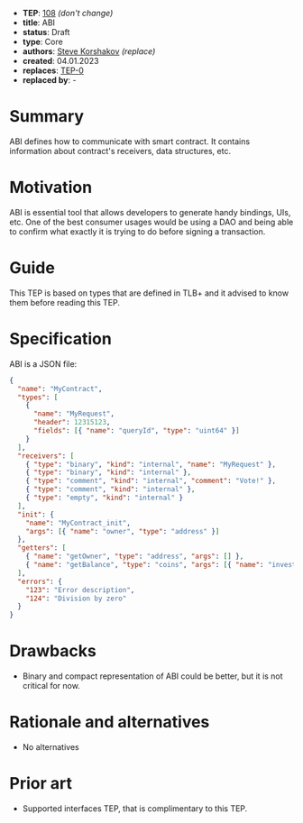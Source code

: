 - **TEP**: [108](https://github.com/ton-blockchain/TEPs/pull/108) _(don't change)_
- **title**: ABI
- **status**: Draft
- **type**: Core
- **authors**: [Steve Korshakov](https://github.com/ex3ndr) _(replace)_
- **created**: 04.01.2023
- **replaces**: [TEP-0](https://github.com/ton-blockchain/TEPs/blob/master/0000-template.md)
- **replaced by**: -

# Summary

ABI defines how to communicate with smart contract. It contains information about contract's receivers, data structures, etc.

# Motivation

ABI is essential tool that allows developers to generate handy bindings, UIs, etc. One of the best consumer usages would be using a DAO and being able to confirm what exactly it is trying to do before signing a transaction.

# Guide

This TEP is based on types that are defined in TLB+ and it advised to know them before reading this TEP.

# Specification

ABI is a JSON file:

```json
{
  "name": "MyContract",
  "types": [
    {
      "name": "MyRequest",
      "header": 12315123,
      "fields": [{ "name": "queryId", "type": "uint64" }]
    }
  ],
  "receivers": [
    { "type": "binary", "kind": "internal", "name": "MyRequest" },
    { "type": "binary", "kind": "internal" },
    { "type": "comment", "kind": "internal", "comment": "Vote!" },
    { "type": "comment", "kind": "internal" },
    { "type": "empty", "kind": "internal" }
  ],
  "init": {
    "name": "MyContract_init",
    "args": [{ "name": "owner", "type": "address" }]
  },
  "getters": [
    { "name": "getOwner", "type": "address", "args": [] },
    { "name": "getBalance", "type": "coins", "args": [{ "name": "invested", "type": "coins" }] }
  ],
  "errors": {
    "123": "Error description",
    "124": "Division by zero"
  }
}
```

# Drawbacks

- Binary and compact representation of ABI could be better, but it is not critical for now.

# Rationale and alternatives

- No alternatives

# Prior art

- Supported interfaces TEP, that is complimentary to this TEP.
